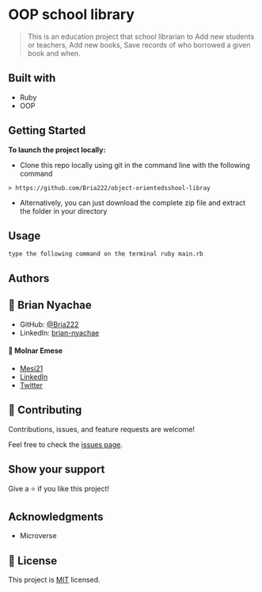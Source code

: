 # OOP school library

> This is an education project that school librarian to Add new students or teachers, Add new books, Save records of who borrowed a given book and when.

## Built with
- Ruby
- OOP

## Getting Started

**To launch the project locally:**

- Clone this repo locally using git in the command line with the following command
```
> https://github.com/Bria222/object-orientedsshool-libray
```
- Alternatively, you can just download the complete zip file and extract the folder in your directory

## Usage
`type the following command on the terminal
ruby main.rb
`
## Authors
## :bust_in_silhouette: **Brian Nyachae**
- GitHub: [@Bria222](https://github.com/Bria222)
- LinkedIn: [brian-nyachae](https://www.linkedin.com/in/brian-nyachae)

#### :bust_in_silhouette: **Molnar Emese**
  - [Mesi21](https://github.com/Mesi21)
  - [LinkedIn](https://www.linkedin.com/in/emesemesimolnar/)  
  - [Twitter](https://twitter.com/buksimesi21) 


## 🤝 Contributing

Contributions, issues, and feature requests are welcome!

Feel free to check the [issues page](../../issues/).

## Show your support

Give a ⭐️ if you like this project!

## Acknowledgments

- Microverse

## 📝 License

This project is [MIT](https://github.com/git/git-scm.com/blob/main/MIT-LICENSE.txt) licensed.
